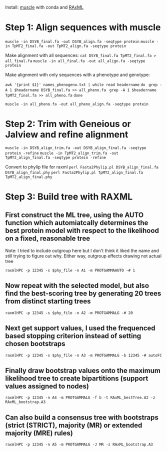
Install: [muscle](https://www.drive5.com/muscle/) with conda and [RAxML](https://cme.h-its.org/exelixis/web/software/raxml/)

# Step 1: Align sequences with muscle
```muscle -in DSYB_final.fa -out DSYB_align.fa -seqtype protein```
```muscle -in TpMT2_final.fa -out TpMT2_align.fa -seqtype protein```

Make alignment with all sequences:
```cat DSYB_final.fa TpMT2_final.fa > all_final.fa```
```muscle -in all_final.fa -out all_align.fa -seqtype protein```

Make alignment with only sequences with a phenotype and genotype:

```awk '{print $1}' names_phenogeno.txt | while read headername```
```do```
```	grep -A 1 $headername DSYB_final.fa >> all_pheno.fa```
```	grep -A 1 $headername TpMT2_final.fa >> all_pheno.fa```
```done```

```muscle -in all_pheno.fa -out all_pheno_align.fa -seqtype protein```


# Step 2: Trim with Geneious or Jalview and refine alignment
```muscle -in DSYB_align_trim.fa -out DSYB_align_final.fa -seqtype protein -refine```
```muscle -in TpMT2_align_trim.fa -out TpMT2_align_final.fa -seqtype protein -refine```

Convert to phylip file for raxml
```perl Fasta2Phylip.pl DSYB_align_final.fa DSYB_align_final.phy```
```perl Fasta2Phylip.pl TpMT2_align_final.fa TpMT2_align_final.phy```

# Step 3: Build tree with RAXML

## First construct the ML tree, using the AUTO function which automiatcally determines the best protein model with respect to the likelihood on a fixed, reasonable tree
Note: I tried to include outgroup here but I don't think it liked the name and still trying to figure out why. Either way, outgroup effects drawing not actual tree

```raxmlHPC -p 12345 -s $phy_file -n A1 -m PROTGAMMAAUTO -# 1```

## Now repeat with the selected model, but also find the best-scoring tree by generating 20 trees from distinct starting trees
```raxmlHPC -p 12345 -s $phy_file -n A2 -m PROTGAMMALG -# 20```

## Next get support values, I used the frequenced based stopping criterion instead of setting chosen bootstraps
```raxmlHPC -p 12345 -s $phy_file -n A3 -m PROTGAMMALG -b 12345 -# autoFC```

## Finally draw bootstrap values onto the maximum likelihood tree to create bipartitions (support values assigned to nodes)
```raxmlHPC -p 12345 -n A4 -m PROTGAMMALG -f b -t RAxML_bestTree.A2 -z RAxML_bootstrap.A3```

## Can also build a consensus tree with bootstraps (strict (STRICT), majority (MR) or extended majority (MRE) rules)
```raxmlHPC -p 12345 -n A5 -m PROTGAMMALG -J MR -z RAxML_bootstrap.A3```
